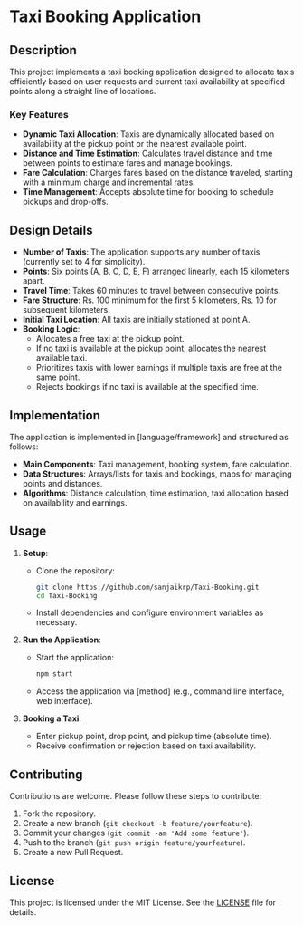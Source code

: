 # Taxi Booking Application

## Description
This project implements a taxi booking application designed to allocate taxis efficiently based on user requests and current taxi availability at specified points along a straight line of locations.

### Key Features
- **Dynamic Taxi Allocation**: Taxis are dynamically allocated based on availability at the pickup point or the nearest available point.
- **Distance and Time Estimation**: Calculates travel distance and time between points to estimate fares and manage bookings.
- **Fare Calculation**: Charges fares based on the distance traveled, starting with a minimum charge and incremental rates.
- **Time Management**: Accepts absolute time for booking to schedule pickups and drop-offs.

## Design Details
- **Number of Taxis**: The application supports any number of taxis (currently set to 4 for simplicity).
- **Points**: Six points (A, B, C, D, E, F) arranged linearly, each 15 kilometers apart.
- **Travel Time**: Takes 60 minutes to travel between consecutive points.
- **Fare Structure**: Rs. 100 minimum for the first 5 kilometers, Rs. 10 for subsequent kilometers.
- **Initial Taxi Location**: All taxis are initially stationed at point A.
- **Booking Logic**:
  - Allocates a free taxi at the pickup point.
  - If no taxi is available at the pickup point, allocates the nearest available taxi.
  - Prioritizes taxis with lower earnings if multiple taxis are free at the same point.
  - Rejects bookings if no taxi is available at the specified time.

## Implementation
The application is implemented in [language/framework] and structured as follows:
- **Main Components**: Taxi management, booking system, fare calculation.
- **Data Structures**: Arrays/lists for taxis and bookings, maps for managing points and distances.
- **Algorithms**: Distance calculation, time estimation, taxi allocation based on availability and earnings.

## Usage
1. **Setup**:
   - Clone the repository:
     ```bash
     git clone https://github.com/sanjaikrp/Taxi-Booking.git
     cd Taxi-Booking
     ```
   - Install dependencies and configure environment variables as necessary.

2. **Run the Application**:
   - Start the application:
     ```bash
     npm start
     ```
   - Access the application via [method] (e.g., command line interface, web interface).

3. **Booking a Taxi**:
   - Enter pickup point, drop point, and pickup time (absolute time).
   - Receive confirmation or rejection based on taxi availability.

## Contributing
Contributions are welcome. Please follow these steps to contribute:
1. Fork the repository.
2. Create a new branch (`git checkout -b feature/yourfeature`).
3. Commit your changes (`git commit -am 'Add some feature'`).
4. Push to the branch (`git push origin feature/yourfeature`).
5. Create a new Pull Request.

## License
This project is licensed under the MIT License. See the [LICENSE](LICENSE) file for details.